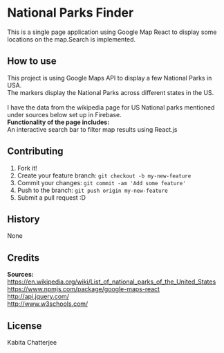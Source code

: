 # National Parks Finder<br/>
This is a single page application using Google Map React to display some locations on the map.Search is implemented.<br>

## How to use<br>
This project is using Google Maps API to display a few National Parks in USA.<br/>
The markers display the National Parks across different states in the US.<br/>
<br/>
I have the data from the wikipedia page for US National parks mentioned under sources below set up in Firebase.</br>
<strong>Functionality of the page includes:</strong> <br/>
An interactive search bar to filter map results using React.js <br/>

## Contributing<br>
1. Fork it!
2. Create your feature branch: `git checkout -b my-new-feature`
3. Commit your changes: `git commit -am 'Add some feature'`
4. Push to the branch: `git push origin my-new-feature`
5. Submit a pull request :D
## History<br>
None<br>
## Credits<br>
<strong>Sources:</strong><br/>
https://en.wikipedia.org/wiki/List_of_national_parks_of_the_United_States<br/>
https://www.npmjs.com/package/google-maps-react<br/>
http://api.jquery.com/<br/>
http://www.w3schools.com/
## License<br>
Kabita Chatterjee<br/>
